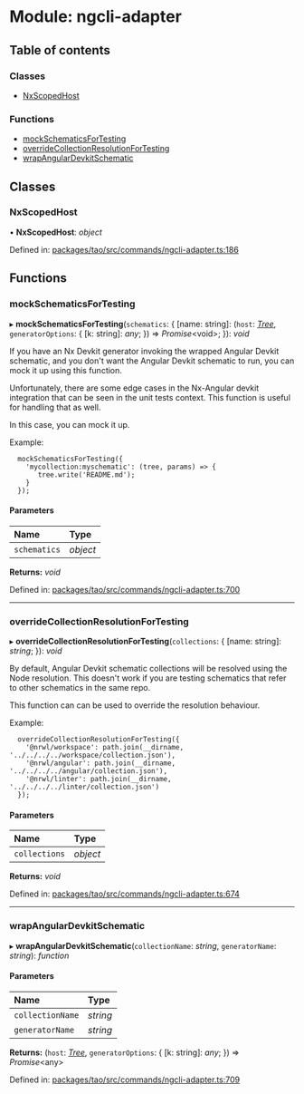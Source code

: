 # Module: ngcli-adapter

## Table of contents

### Classes

- [NxScopedHost](/latest/angular/nx-devkit/ngcli_adapter#nxscopedhost)

### Functions

- [mockSchematicsForTesting](/latest/angular/nx-devkit/ngcli_adapter#mockschematicsfortesting)
- [overrideCollectionResolutionForTesting](/latest/angular/nx-devkit/ngcli_adapter#overridecollectionresolutionfortesting)
- [wrapAngularDevkitSchematic](/latest/angular/nx-devkit/ngcli_adapter#wrapangulardevkitschematic)

## Classes

### NxScopedHost

• **NxScopedHost**: *object*

Defined in: [packages/tao/src/commands/ngcli-adapter.ts:186](https://github.com/nrwl/nx/blob/55b37cee/packages/tao/src/commands/ngcli-adapter.ts#L186)

## Functions

### mockSchematicsForTesting

▸ **mockSchematicsForTesting**(`schematics`: { [name: string]: (`host`: [*Tree*](/latest/angular/nx-devkit/index#tree), `generatorOptions`: { [k: string]: *any*;  }) => *Promise*<void\>;  }): *void*

If you have an Nx Devkit generator invoking the wrapped Angular Devkit schematic,
and you don't want the Angular Devkit schematic to run, you can mock it up using this function.

Unfortunately, there are some edge cases in the Nx-Angular devkit integration that
can be seen in the unit tests context. This function is useful for handling that as well.

In this case, you can mock it up.

Example:

```
  mockSchematicsForTesting({
    'mycollection:myschematic': (tree, params) => {
       tree.write('README.md');
    }
  });

```

#### Parameters

| Name | Type |
| :------ | :------ |
| `schematics` | *object* |

**Returns:** *void*

Defined in: [packages/tao/src/commands/ngcli-adapter.ts:700](https://github.com/nrwl/nx/blob/55b37cee/packages/tao/src/commands/ngcli-adapter.ts#L700)

___

### overrideCollectionResolutionForTesting

▸ **overrideCollectionResolutionForTesting**(`collections`: { [name: string]: *string*;  }): *void*

By default, Angular Devkit schematic collections will be resolved using the Node resolution.
This doesn't work if you are testing schematics that refer to other schematics in the
same repo.

This function can can be used to override the resolution behaviour.

Example:

```
  overrideCollectionResolutionForTesting({
    '@nrwl/workspace': path.join(__dirname, '../../../../workspace/collection.json'),
    '@nrwl/angular': path.join(__dirname, '../../../../angular/collection.json'),
    '@nrwl/linter': path.join(__dirname, '../../../../linter/collection.json')
  });

```

#### Parameters

| Name | Type |
| :------ | :------ |
| `collections` | *object* |

**Returns:** *void*

Defined in: [packages/tao/src/commands/ngcli-adapter.ts:674](https://github.com/nrwl/nx/blob/55b37cee/packages/tao/src/commands/ngcli-adapter.ts#L674)

___

### wrapAngularDevkitSchematic

▸ **wrapAngularDevkitSchematic**(`collectionName`: *string*, `generatorName`: *string*): *function*

#### Parameters

| Name | Type |
| :------ | :------ |
| `collectionName` | *string* |
| `generatorName` | *string* |

**Returns:** (`host`: [*Tree*](/latest/angular/nx-devkit/index#tree), `generatorOptions`: { [k: string]: *any*;  }) => *Promise*<any\>

Defined in: [packages/tao/src/commands/ngcli-adapter.ts:709](https://github.com/nrwl/nx/blob/55b37cee/packages/tao/src/commands/ngcli-adapter.ts#L709)
